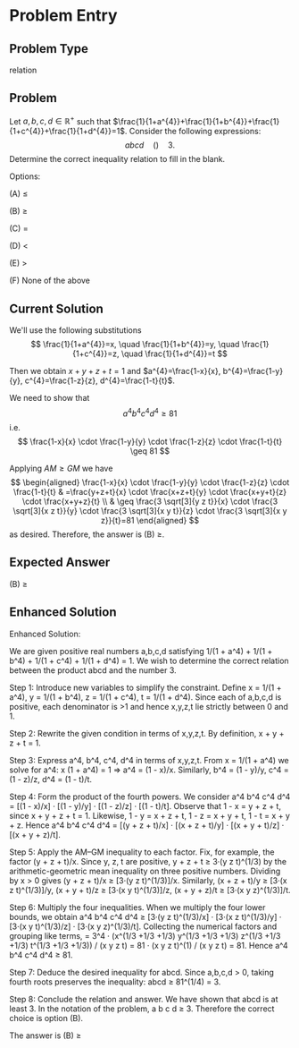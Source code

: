 # Problem Entry

## Problem Type
relation

## Problem
Let $a, b, c, d \in \mathbb{R}^{+}$ such that $\frac{1}{1+a^{4}}+\frac{1}{1+b^{4}}+\frac{1}{1+c^{4}}+\frac{1}{1+d^{4}}=1$. Consider the following expressions:
$$
a b c d \quad () \quad 3 .
$$
Determine the correct inequality relation to fill in the blank.

Options:

(A) $\leq$ 

(B) $\geq$

(C) $=$ 

(D) $<$

(E) $>$

(F) None of the above

## Current Solution
We'll use the following substitutions
$$
\frac{1}{1+a^{4}}=x, \quad \frac{1}{1+b^{4}}=y, \quad \frac{1}{1+c^{4}}=z, \quad \frac{1}{1+d^{4}}=t
$$

Then we obtain $x+y+z+t=1$ and $a^{4}=\frac{1-x}{x}, b^{4}=\frac{1-y}{y}, c^{4}=\frac{1-z}{z}, d^{4}=\frac{1-t}{t}$.

We need to show that
$$
a^{4} b^{4} c^{4} d^{4} \geq 81
$$
i.e.
$$
\frac{1-x}{x} \cdot \frac{1-y}{y} \cdot \frac{1-z}{z} \cdot \frac{1-t}{t} \geq 81
$$

Applying $A M \geq G M$ we have
$$
\begin{aligned}
\frac{1-x}{x} \cdot \frac{1-y}{y} \cdot \frac{1-z}{z} \cdot \frac{1-t}{t} & =\frac{y+z+t}{x} \cdot \frac{x+z+t}{y} \cdot \frac{x+y+t}{z} \cdot \frac{x+y+z}{t} \\
& \geq \frac{3 \sqrt[3]{y z t}}{x} \cdot \frac{3 \sqrt[3]{x z t}}{y} \cdot \frac{3 \sqrt[3]{x y t}}{z} \cdot \frac{3 \sqrt[3]{x y z}}{t}=81
\end{aligned}
$$
as desired. Therefore, the answer is (B) $\geq$.

## Expected Answer
(B) $\geq$

## Enhanced Solution
Enhanced Solution:

We are given positive real numbers a,b,c,d satisfying
  1/(1 + a^4) + 1/(1 + b^4) + 1/(1 + c^4) + 1/(1 + d^4) = 1.
We wish to determine the correct relation between the product abcd and the number 3.

Step 1: Introduce new variables to simplify the constraint.
Define
  x = 1/(1 + a^4),
  y = 1/(1 + b^4),
  z = 1/(1 + c^4),
  t = 1/(1 + d^4).
Since each of a,b,c,d is positive, each denominator is >1 and hence x,y,z,t lie strictly between 0 and 1.

Step 2: Rewrite the given condition in terms of x,y,z,t.
By definition,
  x + y + z + t = 1.

Step 3: Express a^4, b^4, c^4, d^4 in terms of x,y,z,t.
From x = 1/(1 + a^4) we solve for a^4:
  x (1 + a^4) = 1   ⇒   a^4 = (1 - x)/x.
Similarly,
  b^4 = (1 - y)/y,
  c^4 = (1 - z)/z,
  d^4 = (1 - t)/t.

Step 4: Form the product of the fourth powers.
We consider
  a^4 b^4 c^4 d^4
    = [(1 - x)/x] · [(1 - y)/y] · [(1 - z)/z] · [(1 - t)/t].
Observe that 1 - x = y + z + t, since x + y + z + t = 1.  Likewise,
  1 - y = x + z + t,
  1 - z = x + y + t,
  1 - t = x + y + z.
Hence
  a^4 b^4 c^4 d^4
    = [(y + z + t)/x] · [(x + z + t)/y] · [(x + y + t)/z] · [(x + y + z)/t].

Step 5: Apply the AM–GM inequality to each factor.
Fix, for example, the factor (y + z + t)/x.  Since y, z, t are positive,
  y + z + t ≥ 3·(y z t)^(1/3)
by the arithmetic-geometric mean inequality on three positive numbers.  Dividing by x > 0 gives
  (y + z + t)/x ≥ [3·(y z t)^(1/3)]/x.
Similarly,
  (x + z + t)/y ≥ [3·(x z t)^(1/3)]/y,
  (x + y + t)/z ≥ [3·(x y t)^(1/3)]/z,
  (x + y + z)/t ≥ [3·(x y z)^(1/3)]/t.

Step 6: Multiply the four inequalities.
When we multiply the four lower bounds, we obtain
  a^4 b^4 c^4 d^4
    ≥ [3·(y z t)^(1/3)/x] · [3·(x z t)^(1/3)/y] · [3·(x y t)^(1/3)/z] · [3·(x y z)^(1/3)/t].
Collecting the numerical factors and grouping like terms,
  = 3^4 · (x^(1/3 +1/3 +1/3) y^(1/3 +1/3 +1/3) z^(1/3 +1/3 +1/3) t^(1/3 +1/3 +1/3)) / (x y z t)
  = 81 · (x y z t)^(1) / (x y z t)
  = 81.
Hence
  a^4 b^4 c^4 d^4 ≥ 81.

Step 7: Deduce the desired inequality for abcd.
Since a,b,c,d > 0, taking fourth roots preserves the inequality:
  abcd ≥ 81^(1/4) = 3.

Step 8: Conclude the relation and answer.
We have shown that abcd is at least 3.  In the notation of the problem,
  a b c d ≥ 3.
Therefore the correct choice is option (B).

The answer is (B) ≥
